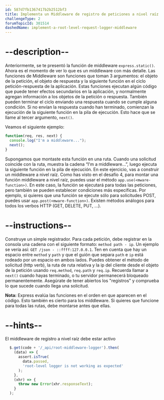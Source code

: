 ```yaml
---
id: 587d7fb1367417b2b2512bf3
title: Implementa un Middleware de registro de peticiones a nivel raíz
challengeType: 2
forumTopicId: 301514
dashedName: implement-a-root-level-request-logger-middleware
---
```


# --description--

Anteriormente, se te presentó la función de middleware `express.static()`. Ahora es el momento de ver lo que es un middleware con más detalle. Las funciones de Middleware son funciones que toman 3 argumentos: el objeto de la petición, el objeto de respuesta y la siguiente función en el ciclo petición-respuesta de la aplicación. Estas funciones ejecutan algún código que puede tener efectos secundarios en la aplicación, y normalmente agregan información a los objetos de la petición o respuesta. También pueden terminar el ciclo enviando una respuesta cuando se cumple alguna condición. Si no envían la respuesta cuando han terminado, comienzan la ejecución de la siguiente función en la pila de ejecución. Esto hace que se llame al tercer argumento, `next()`.

Veamos el siguiente ejemplo:

```js
function(req, res, next) {
  console.log("I'm a middleware...");
  next();
}
```

Supongamos que montaste esta función en una ruta. Cuando una solicitud coincide con la ruta, muestra la cadena “I'm a middleware…”, luego ejecuta la siguiente función en la pila de ejecución. En este ejercicio, vas a construir un middleware a nivel raíz. Como has visto en el desafío 4, para montar una función middleware a nivel raíz, puedes usar el método `app.use(<mware-function>)`. En este caso, la función se ejecutará para todas las peticiones, pero también se pueden establecer condiciones más específicas. Por ejemplo, si quieres que una función se ejecute sólo para solicitudes POST, puedes usar `app.post(<mware-function>)`. Existen métodos análogos para todos los verbos HTTP (GET, DELETE, PUT, …).

# --instructions--

Construye un simple registrador. Para cada petición, debe registrar en la consola una cadena con el siguiente formato: `method path - ip`. Un ejemplo se vería así: `GET /json - ::ffff:127.0.0.1`. Ten en cuenta que hay un espacio entre `method` y `path` y que el guión que separa `path` e `ip` está rodeado por un espacio en ambos lados. Puedes obtener el método de solicitud (http verb), la ruta de ruta relativa y la ip del cliente desde el objeto de la petición usando `req.method`, `req.path` y `req.ip`. Recuerda llamar a `next()` cuando hayas terminado, o tu servidor permanecerá bloqueado permanentemente. Asegúrate de tener abiertos los "registros" y comprueba lo que sucede cuando llega una solicitud.

**Nota:** Express evalúa las funciones en el orden en que aparecen en el código. Esto también es cierto para los middleware. Si quieres que funcione para todas las rutas, debe montarse antes que ellas.

# --hints--

El middleware de registro a nivel raíz debe estar activo

```js
  $.get(code + '/_api/root-middleware-logger').then(
    (data) => {
      assert.isTrue(
        data.passed,
        'root-level logger is not working as expected'
      );
    },
    (xhr) => {
      throw new Error(xhr.responseText);
    }
  );
```

